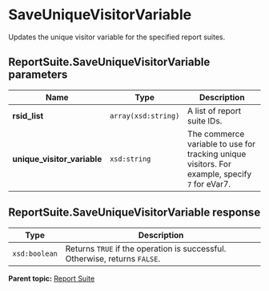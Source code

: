 # SaveUniqueVisitorVariable

Updates the unique visitor variable for the specified report suites.

## ReportSuite.SaveUniqueVisitorVariable parameters

|Name|Type|Description|
|----|----|-----------|
|**rsid\_list** |`array(xsd:string)` | A list of report suite IDs. |
|**unique\_visitor\_variable** |`xsd:string` | The commerce variable to use for tracking unique visitors. For example, specify `7` for eVar7. |

## ReportSuite.SaveUniqueVisitorVariable response

|Type|Description|
|----|-----------|
|`xsd:boolean` | Returns `TRUE` if the operation is successful. Otherwise, returns `FALSE`. |

**Parent topic:** [Report Suite](../../methods/report_suite/c_api_admin_methods_repsuite.md)

